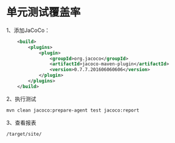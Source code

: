 # 单元测试覆盖率
1、添加JaCoCo：
```xml
    <build>
        <plugins>
            <plugin>
                <groupId>org.jacoco</groupId>
                <artifactId>jacoco-maven-plugin</artifactId>
                <version>0.7.7.201606060606</version>
            </plugin>
        </plugins>
    </build>
```
2、执行测试
```bash
mvn clean jacoco:prepare-agent test jacoco:report
```
3、查看报表
```
/target/site/
```
